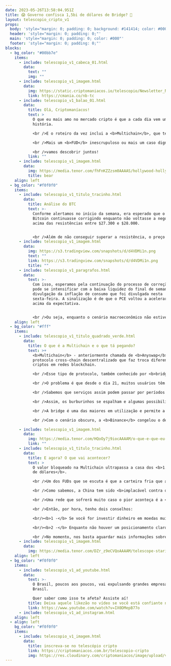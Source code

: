 ```yaml
---
date: 2023-05-26T13:58:04.951Z
title: 😱 Governo confisca 1,5bi de dólares de Bridge? 🌉
layout: telescopio_cripto_v1
props:
  body: 'style="margin: 0; padding: 0; background: #141414; color: #000"'
  header: 'style="margin: 0; padding: 0;"'
  main: 'style="margin: 0; padding: 0; color: #000"'
  footer: 'style="margin: 0; padding: 0;"'
blocks:
  - bg_color: "#00bb7e"
    items:
      - include: telescopio_v1_cabeca_01.html
        data:
          text: ""
          img: ""
      - include: telescopio_v1_imagem.html
        data:
          img: https://static.criptomaniacos.io/telescopio/Newsletter_NB.png
          link: https://cmania.co/nb-tc
      - include: telescopio_v1_balao_01.html
        data:
          title: Olá, Criptomaníacos!
          text: >
            O que eu mais amo no mercado cripto é que a cada dia vem uma nova
            história.

            <br />E o roteiro da vez inclui a <b>Multichain</b>, que tem lotado as comunidades de criptomoedas de rumores que envolvem até a polícia.

            <br />Mais um <b>FUD</b> inescrupuloso ou mais um caso digno de Hollywood?

            <br />vamos descobrir juntos!
          link: ""
      - include: telescopio_v1_imagem.html
        data:
          img: https://media.tenor.com/fhFnKZZzsm0AAAAS/hollywood-hollywood-sign.gif
          title: bear
    align: left
  - bg_color: "#f0f0f0"
    items:
      - include: telescopio_v1_titulo_tracinho.html
        data:
          title: Análise do BTC
          text: >-
            Conforme alertamos no início da semana, era esperado que o preço do
            Bitcoin continuasse corrigindo enquanto não voltasse a negociar
            acima das resistências entre $27.300 e $28.000. 


            <br />Além de não conseguir superar a resistência, o preço perdeu um importante suporte que agora se tornou a principal resistência do curto prazo na casa entre os $26.700 e $27.000, marcada no gráfico abaixo com linhas vermelhas.
      - include: telescopio_v1_imagem.html
        data:
          img: https://s3.tradingview.com/snapshots/d/d4VDMi1n.png
          text: ""
          link: https://s3.tradingview.com/snapshots/d/d4VDMi1n.png
          title: ""
      - include: telescopio_v1_paragrafos.html
        data:
          text: >-
            Com isso, esperamos pela continuação do processo de correção que
            pode se intensificar com a baixa liquidez do final de semana e com a
            divulgação da inflação de consumo que foi divulgada nesta
            sexta-feira. A sinalização é de que o PCE voltou a acelerar, vindo
            acima da expectativa. 


            <br />Ou seja, enquanto o cenário macroeconômico não estiver favorável e o preço não interromper a sequência de topos e fundos descendentes no intradiário, visualizamos a continuação da correção, que pode levar o preço do Bitcoin até os suportes marcados com as linhas brancas. 
    align: left
  - bg_color: "#fff"
    items:
      - include: telescopio_v1_titulo_quadrado_verde.html
        data:
          title: O que é a Multichain e o que tá pegando?
          text: >+
            <b>Multichain</b> - anteriormente chamada de <b>Anyswap</b> - é um
            protocolo cross-chain descentralizado que faz troca diferentes
            criptos em redes blockchain.

            <br />Esse tipo de protocolo, também conhecido por <b>bridge</b>, serve como intermediário (ponte) para que os usuários troquem tokens entre blockchains de maneira segura e protegida. Ou ao menos era para ser assim na teoria.

            <br />O problema é que desde o dia 21, muitos usuários têm reclamado de que as suas transações <b>não foram confirmadas</b>. 

            <br />Sabemos que serviços assim podem passar por períodos de instabilidade. Mas o complicado é que o  único pronunciamento no twitter oficial é uma mensagem da equipe do protocolo dizendo que algumas das rotas do serviço estão indisponíveis por motivo de força maior.

            <br />Assim, os burburinhos se espalham e algumas possibilidades são levantadas para a falta de transparência: uns dizem que é manipulação interna, já outros dizem que a equipe por trás da Multichain foi <b>presa pela polícia chinesa</b>.

            <br />A bridge é uma das maiores em utilização e permite a troca de tokens entre ecossistemas como <b>Binance Chain, Avalanche, Polygon e Ethereum</b>.

            <br />Com o cenário obscuro, a <b>Binance</b> congelou o depósito de vários tokens popularmente transacionados na Multichain.

      - include: telescopio_v1_imagem.html
        data:
          img: https://media.tenor.com/HQoOy7j9iocAAAAM/o-que-e-que-eu-faco-agora-cara-rafael-portugal.gif
          link: ""
      - include: telescopio_v1_titulo_tracinho.html
        data:
          title: E agora? O que vai acontecer?
          text: >
            O valor bloqueado na Multichain ultrapassa a casa dos <b>1.5 bilhão
            de dólares</b>.

            <br />Um dos FUDs que se escuta é que a carteira fria que a equipe mantinha com esse valor está na mão da polícia chinesa. O problema é se houver algum fundo de verdade nessa notícia: aí o dimdim vai cair no colo do governo.

            <br />Como sabemos, a China tem sido <b>implacável contra o mercado cripto</b> e tem repelido tudo o que pode sobre o assunto de seu território.

            <br />Uma rede que sofrerá muito caso o pior aconteça é a <b>Fantom</b>. De acordo com a empresa de pesquisa <b>Thanefield Capital</b>, <b>35%</b> dos seus ativos da rede são emitidos pela Multichain, incluindo <b>80%</b> de seu valor de mercado total de stablecoins.

            <br />Então, por hora, tenho dois conselhos:

            <br/><b>1 -</b> Se você for investir dinheiro em moedas muito dependentes do protocolo como MULTI (token nativo da bridge)  ou FTM (token nativo da rede Fantom), tenha em mente da volatilidade que a situação pode trazer  nos preços;

            <br/><b>2 -</b> Enquanto não houver um posicionamento claro sobre o que houve e as rotas não estiverem em pleno funcionamento, não envie dinheiro para essa bridge.

            <br />No momento, nos basta aguardar mais informações sobre esse mistério! Para se manter sempre atualizado, só lembrar de ler todas as edições do <b>Telescópio</b>!
      - include: telescopio_v1_imagem.html
        data:
          img: https://media.tenor.com/DZr_z9eCVQoAAAAM/telescope-staring.gif
    align: left
  - bg_color: "#f0f0f0"
    items:
      - include: telescopio_v1_ad_youtube.html
        data:
          text: >-
            O Brasil, poucos aos poucos, vai expulsando grandes empresas do
            Brasil.

            Quer saber como isso te afeta? Assiste aí!
          title: Deixa aquele likezão no vídeo se você está confiante no BTC!
          link: https://www.youtube.com/watch?v=IX0DMepB77o
      - include: telescopio_v1_ad_instagram.html
    align: left
  - align: left
    bg_color: "#f0f0f0"
    items:
      - include: telescopio_v1_imagem.html
        data:
          title: inscreva-se no telescópio cripto
          link: https://criptomaniacos.com.br/telescopio-cripto
          img: https://res.cloudinary.com/criptomaniacos/image/upload/v1662133224/telescopio/inscreva-se-telescopio.png
---
```

